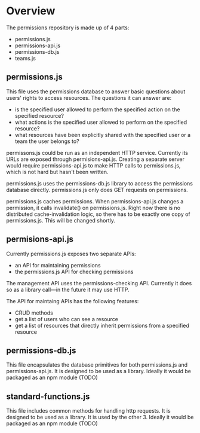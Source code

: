 # Overview

The permissions repository is made up of 4 parts:

* permissions.js
* permissions-api.js
* permissions-db.js
* teams.js

## permissions.js 

This file uses the permissions database to answer basic questions about users' rights to access resources.
The questions it can answer are:

* is the specified user allowed to perform the specified action on the specified resource?
* what actions is the specified user allowed to perform on the specified resource?
* what resources have been explicitly shared with the specified user or a team the user belongs to?

permissons.js could be run as an independent HTTP service. Currently its URLs are exposed through permisions-api.js. Creating a separate server would require
permissions-api.js to make HTTP calls to permissions.js, which is not hard but hasn't been written.

permissions.js uses the permissions-db.js library to access the permissions database directly. permissions.js only does GET requests on permissions.

permissions.js caches permissions. When permissions-api.js changes a permission, it calls invalidate() on permissions.js. Right now there is no distributed
cache-invalidation logic, so there has to be exactly one copy of permissions.js. This will be changed shortly.

## permisions-api.js 

Currently permissions.js exposes two separate APIs:

* an API for maintaining permissions
* the permissions.js API for checking permissions

The management API uses the permissions-checking API. Currently it does so as a library call—in the future it may use HTTP.

The API for maintaing APIs has the following features:

* CRUD methods
* get a list of users who can see a resource
* get a list of resources that directly inherit permissions from a specified resource

## permissions-db.js

This file encapsulates the database primitives for both permissions.js and permissions-api.js. It is designed to be used as a library.
Ideally it would be packaged as an npm module (TODO) 

## standard-functions.js

This file includes common methods for handling http requests. It is designed to be used as a library. It is used by the other 3.
Ideally it would be packaged as an npm module (TODO) 
